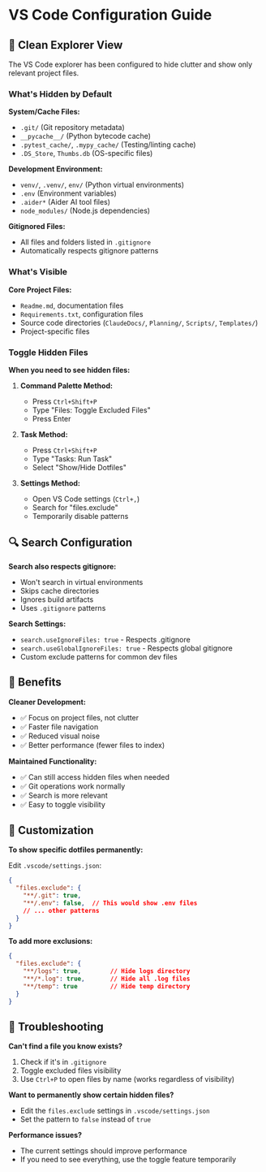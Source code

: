 # VS Code Configuration Guide

## 🧹 Clean Explorer View

The VS Code explorer has been configured to hide clutter and show only relevant project files.

### What's Hidden by Default

**System/Cache Files:**
- `.git/` (Git repository metadata)
- `__pycache__/` (Python bytecode cache)
- `.pytest_cache/`, `.mypy_cache/` (Testing/linting cache)
- `.DS_Store`, `Thumbs.db` (OS-specific files)

**Development Environment:**
- `venv/`, `.venv/`, `env/` (Python virtual environments)
- `.env` (Environment variables)
- `.aider*` (Aider AI tool files)
- `node_modules/` (Node.js dependencies)

**Gitignored Files:**
- All files and folders listed in `.gitignore`
- Automatically respects gitignore patterns

### What's Visible

**Core Project Files:**
- `Readme.md`, documentation files
- `Requirements.txt`, configuration files
- Source code directories (`ClaudeDocs/`, `Planning/`, `Scripts/`, `Templates/`)
- Project-specific files

### Toggle Hidden Files

**When you need to see hidden files:**

1. **Command Palette Method:**
   - Press `Ctrl+Shift+P`
   - Type "Files: Toggle Excluded Files"
   - Press Enter

2. **Task Method:**
   - Press `Ctrl+Shift+P`
   - Type "Tasks: Run Task"
   - Select "Show/Hide Dotfiles"

3. **Settings Method:**
   - Open VS Code settings (`Ctrl+,`)
   - Search for "files.exclude"
   - Temporarily disable patterns

## 🔍 Search Configuration

**Search also respects gitignore:**
- Won't search in virtual environments
- Skips cache directories
- Ignores build artifacts
- Uses `.gitignore` patterns

**Search Settings:**
- `search.useIgnoreFiles: true` - Respects .gitignore
- `search.useGlobalIgnoreFiles: true` - Respects global gitignore
- Custom exclude patterns for common dev files

## 🎯 Benefits

**Cleaner Development:**
- ✅ Focus on project files, not clutter
- ✅ Faster file navigation
- ✅ Reduced visual noise
- ✅ Better performance (fewer files to index)

**Maintained Functionality:**
- ✅ Can still access hidden files when needed
- ✅ Git operations work normally
- ✅ Search is more relevant
- ✅ Easy to toggle visibility

## 🔧 Customization

**To show specific dotfiles permanently:**

Edit `.vscode/settings.json`:
```json
{
  "files.exclude": {
    "**/.git": true,
    "**/.env": false,  // This would show .env files
    // ... other patterns
  }
}
```

**To add more exclusions:**
```json
{
  "files.exclude": {
    "**/logs": true,        // Hide logs directory
    "**/*.log": true,       // Hide all .log files
    "**/temp": true         // Hide temp directory
  }
}
```

## 🚨 Troubleshooting

**Can't find a file you know exists?**
1. Check if it's in `.gitignore`
2. Toggle excluded files visibility
3. Use `Ctrl+P` to open files by name (works regardless of visibility)

**Want to permanently show certain hidden files?**
- Edit the `files.exclude` settings in `.vscode/settings.json`
- Set the pattern to `false` instead of `true`

**Performance issues?**
- The current settings should improve performance
- If you need to see everything, use the toggle feature temporarily

